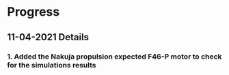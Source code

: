 # Progress

## 11-04-2021 Details

### 1. Added the Nakuja propulsion expected F46-P motor to check for the simulations results
